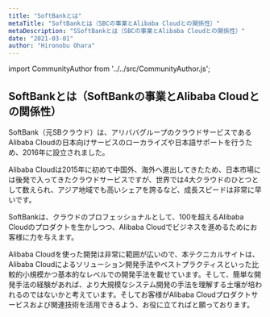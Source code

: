 ```yaml
---
title: "SoftBankとは"
metaTitle: "SoftBankとは（SBCの事業とAlibaba Cloudとの関係性）"
metaDescription: "SSoftBankとは（SBCの事業とAlibaba Cloudとの関係性）"
date: "2021-03-01"
author: "Hironobu Ohara"
---
```


import CommunityAuthor from '../../src/CommunityAuthor.js';

## SoftBankとは（SoftBankの事業とAlibaba Cloudとの関係性）



SoftBank（元SBクラウド）は、アリババグループのクラウドサービスであるAlibaba Cloudの日本向けサービスのローカライズや日本語サポートを行うため、2016年に設立されました。   

Alibaba Cloudは2015年に初めて中国外、海外へ進出してきたため、日本市場には後発で入ってきたクラウドサービスですが、世界では4大クラウドのひとつとして数えられ、アジア地域でも高いシェアを誇るなど、成長スピードは非常に早いです。   


SoftBankは、クラウドのプロフェッショナルとして、100を超えるAlibaba Cloudのプロダクトを生かしつつ、Alibaba Cloudでビジネスを進めるためにお客様に力を与えます。   


Alibaba Cloudを使った開発は非常に範囲が広いので、本テクニカルサイトは、Alibaba Cloudによるソリューション開発手法やベストプラクティスといった比較的小規模かつ基本的なレベルでの開発手法を載せています。そして、簡単な開発手法の経験があれば、より大規模なシステム開発の手法を理解する土壌が培われるのではないかと考えています。そしてお客様がAlibaba Cloudプロダクトサービスおよび関連技術を活用できるよう、お役に立てればと願っております。   


<CommunityAuthor 
    author="Hironobu Ohara"
    self_introduction = "2019年にAlibaba Cloudを担当。Databaseや収集、分散処理、ETL、検索、分析、機械学習基盤の構築、運用等を経て、現在分散系をメインとしたビッグデータとデータベースを得意・専門とするデータエンジニア。 AlibabaCloud MVP。"
    imageUrl="https://avatars.githubusercontent.com/u/47152180?s=400&u=ed7d182ce541f6f0d83c54b7265136a375b24ad2&v=4"
    githubUrl="https://github.com/ohiro18"
/>


